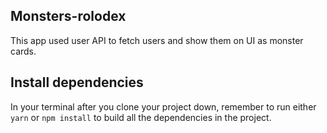 ## Monsters-rolodex

This app used user API to fetch users and show them on UI as monster cards.

## Install dependencies

In your terminal after you clone your project down, remember to run either `yarn` or `npm install` to build all the dependencies in the project.

